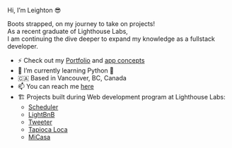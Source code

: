 Hi, I’m Leighton 😎

Boots strapped, on my journey to take on projects!  
As a recent graduate of Lighthouse Labs,  
I am continuing the dive deeper to expand my knowledge as a fullstack developer.

- ⚡  Check out my [Portfolio](leighton.netlify.app) and [app concepts](https://www.instagram.com/leighton.creative/)
- 🌱 I’m currently learning Python 🐍
- 🇨🇦 Based in Vancouver, BC, Canada
- 📫 You can reach me [here](mailto:leighton.creative.inc@gmail.com)
- 🏗 Projects built during Web development program at Lighthouse Labs: 
     - [Scheduler](https://github.com/leightonchien/scheduler)
     - [LightBnB](https://github.com/leightonchien/LightBnB)
     - [Tweeter](https://github.com/leightonchien/tweeter)
     - [Tapioca Loca](https://github.com/leightonchien/Tapioca-Loca)
     - [MiCasa](https://github.com/leightonchien/MiCasa)


<!---
leightonchien/leightonchien is a ✨ special ✨ repository because its `README.md` (this file) appears on your GitHub profile.
You can click the Preview link to take a look at your changes.
--->
